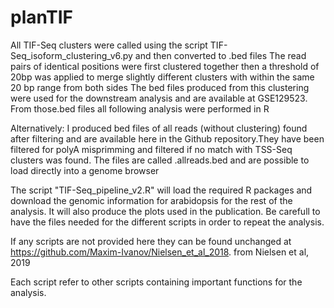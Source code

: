 # planTIF

All TIF-Seq clusters were called using the script TIF-Seq_isoform_clustering_v6.py and then converted to .bed files
The read pairs of identical positions were first clustered together then a threshold of 20bp was applied to merge slightly different clusters with within the same 20 bp range from both sides
The bed files produced from this clustering were used for the downstream analysis and are available at GSE129523. From those.bed files all following analysis were performed in R

Alternatively:
I produced bed files of all reads (without clustering) found after filtering and are available here in the Github repository.They have been filtered for polyA misprimming and filtered if no match with TSS-Seq clusters was found. The files are called <name>.allreads.bed and are possible to load directly into a genome browser

The script "TIF-Seq_pipeline_v2.R" will load the required R packages and download the genomic information for arabidopsis for the rest of the analysis. It will also produce the plots used in the publication. Be carefull to have the files needed for the different scripts in order to repeat the analysis.

If any scripts are not provided here they can be found unchanged at https://github.com/Maxim-Ivanov/Nielsen_et_al_2018. from Nielsen et al, 2019

Each script refer to other scripts containing important functions for the analysis.
